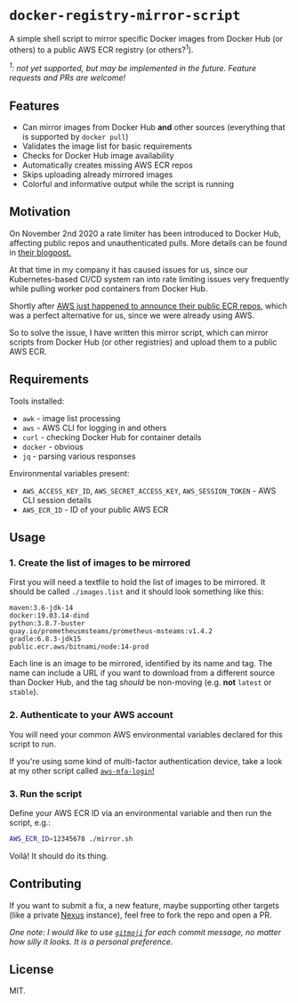 # `docker-registry-mirror-script`

A simple shell script to mirror specific Docker images from Docker Hub (or others) to a public AWS ECR registry (or others?<sup>1</sup>).

*<sup>1</sup>: not yet supported, but may be implemented in the future. Feature requests and PRs are welcome!*


## Features

* Can mirror images from Docker Hub **and** other sources (everything that is supported by `docker pull`)
* Validates the image list for basic requirements
* Checks for Docker Hub image availability
* Automatically creates missing AWS ECR repos
* Skips uploading already mirrored images
* Colorful and informative output while the script is running


## Motivation

On November 2nd 2020 a rate limiter has been introduced to Docker Hub, affecting public repos and unauthenticated pulls. More details can be found in [their blogpost.](https://www.docker.com/blog/what-you-need-to-know-about-upcoming-docker-hub-rate-limiting/)

At that time in my company it has caused issues for us, since our Kubernetes-based CI/CD system ran into rate limiting issues very frequently while pulling worker pod containers from Docker Hub.

Shortly after [AWS just happened to announce their public ECR repos,](https://aws.amazon.com/about-aws/whats-new/2020/12/announcing-amazon-ecr-public-and-amazon-ecr-public-gallery/) which was a perfect alternative for us, since we were already using AWS.

So to solve the issue, I have written this mirror script, which can mirror scripts from Docker Hub (or other registries) and upload them to a public AWS ECR.


## Requirements

Tools installed:

* `awk` - image list processing
* `aws` - AWS CLI for logging in and others
* `curl` - checking Docker Hub for container details
* `docker` - obvious
* `jq` - parsing various responses


Environmental variables present:

* `AWS_ACCESS_KEY_ID`, `AWS_SECRET_ACCESS_KEY`, `AWS_SESSION_TOKEN` - AWS CLI session details
* `AWS_ECR_ID` - ID of your public AWS ECR


## Usage

### 1. Create the list of images to be mirrored

First you will need a textfile to hold the list of images to be mirrored. It should be called `./images.list` and it should look something like this:

```
maven:3.6-jdk-14
docker:19.03.14-dind
python:3.8.7-buster
quay.io/prometheusmsteams/prometheus-msteams:v1.4.2
gradle:6.8.3-jdk15
public.ecr.aws/bitnami/node:14-prod
```

Each line is an image to be mirrored, identified by its name and tag. The name can include a URL if you want to download from a different source than Docker Hub, and the tag _should_ be non-moving (e.g. **not** `latest` or `stable`).


### 2. Authenticate to your AWS account

You will need your common AWS environmental variables declared for this script to run.

If you're using some kind of multi-factor authentication device, take a look at my other script called [`aws-mfa-login`!](https://github.com/Semmu/aws-mfa-login)


### 3. Run the script

Define your AWS ECR ID via an environmental variable and then run the script, e.g.:

```bash
AWS_ECR_ID=12345678 ./mirror.sh
```

Voilà! It should do its thing.


## Contributing

If you want to submit a fix, a new feature, maybe supporting other targets (like a private [Nexus](https://www.sonatype.com/products/repository-oss) instance), feel free to fork the repo and open a PR.

_One note: I would like to use [`gitmoji`](https://github.com/carloscuesta/gitmoji) for each commit message, no matter how silly it looks. It is a personal preference._


## License

MIT.
